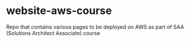 # website-aws-course
Repo that contains various pages to be deployed on AWS as part of SAA (Solutions Architect Associate) course

